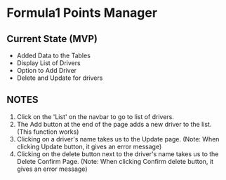 # Formula1 Points Manager

## Current State (MVP)

- Added Data to the Tables
- Display List of Drivers
- Option to Add Driver
- Delete and Update for drivers

## NOTES
1. Click on the 'List' on the navbar to go to list of drivers.
2. The Add button at the end of the page adds a new driver to the list. (This function works)
3. Clicking on a driver's name takes us to the Update page.
   (Note: When clicking Update button, it gives an error message)
4. Clicking on the delete button next to the driver's name takes us to the Delete Confirm Page.
   (Note: When clicking Confirm delete button, it gives an error message)
